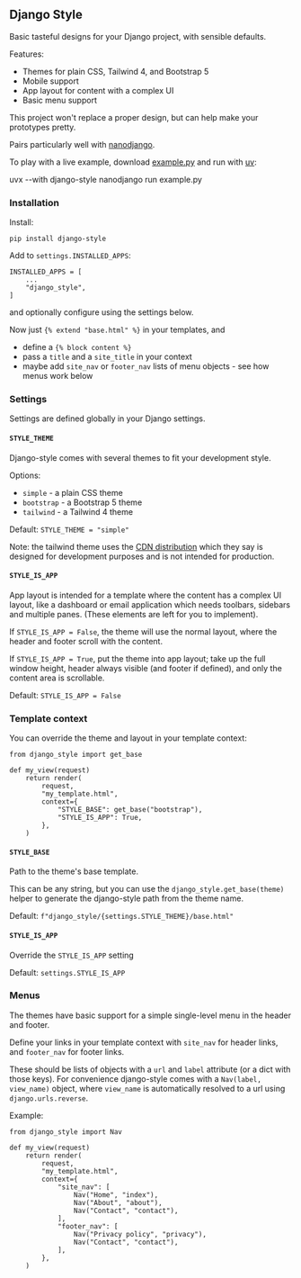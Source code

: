 ## Django Style

Basic tasteful designs for your Django project, with sensible defaults.

Features:

* Themes for plain CSS, Tailwind 4, and Bootstrap 5
* Mobile support
* App layout for content with a complex UI
* Basic menu support

This project won't replace a proper design, but can help make your prototypes pretty.

Pairs particularly well with [nanodjango](https://github.com/radiac/nanodjango/).

To play with a live example, download
[example.py](https://github.com/radiac/django-style/blob/main/example.py)
and run with [uv](https://docs.astral.sh/uv/getting-started/installation/):

  uvx --with django-style nanodjango run example.py


### Installation

Install:

```
pip install django-style
```

Add to `settings.INSTALLED_APPS`:

```
INSTALLED_APPS = [
    ...
    "django_style",
]
```

and optionally configure using the settings below.

Now just `{% extend "base.html" %}` in your templates, and

* define a `{% block content %}`
* pass a `title` and a `site_title` in your context
* maybe add `site_nav` or `footer_nav` lists of menu objects - see how menus work below


### Settings

Settings are defined globally in your Django settings.


#### `STYLE_THEME`

Django-style comes with several themes to fit your development style.

Options:

* `simple` - a plain CSS theme
* `bootstrap` - a Bootstrap 5 theme
* `tailwind` - a Tailwind 4 theme

Default: `STYLE_THEME = "simple"`

Note: the tailwind theme uses the
[CDN distribution](https://tailwindcss.com/docs/installation/play-cdn)
which they say is designed for development purposes and is not intended for production.


#### `STYLE_IS_APP`

App layout is intended for a template where the content has a complex UI layout, like a
dashboard or email application which needs toolbars, sidebars and multiple panes. (These
elements are left for you to implement).

If `STYLE_IS_APP = False`, the theme will use the normal layout, where the header and
footer scroll with the content.

If `STYLE_IS_APP = True`, put the theme into app layout; take up the full window height,
header always visible (and footer if defined), and only the content area is scrollable.

Default: `STYLE_IS_APP = False`


### Template context

You can override the theme and layout in your template context:

```
from django_style import get_base

def my_view(request)
    return render(
        request,
        "my_template.html",
        context={
            "STYLE_BASE": get_base("bootstrap"),
            "STYLE_IS_APP": True,
        },
    )
```

#### `STYLE_BASE`

Path to the theme's base template.

This can be any string, but you can use the ``django_style.get_base(theme)`` helper to
generate the django-style path from the theme name.

Default: `f"django_style/{settings.STYLE_THEME}/base.html"`


#### `STYLE_IS_APP`

Override the `STYLE_IS_APP` setting

Default: `settings.STYLE_IS_APP`


### Menus

The themes have basic support for a simple single-level menu in the header and footer.

Define your links in your template context with `site_nav` for header links, and
`footer_nav` for footer links.

These should be lists of objects with a `url` and `label` attribute (or a dict with
those keys). For convenience django-style comes with a `Nav(label, view_name)` object,
where `view_name` is automatically resolved to a url using `django.urls.reverse`.

Example:

```
from django_style import Nav

def my_view(request)
    return render(
        request,
        "my_template.html",
        context={
            "site_nav": [
                Nav("Home", "index"),
                Nav("About", "about"),
                Nav("Contact", "contact"),
            ],
            "footer_nav": [
                Nav("Privacy policy", "privacy"),
                Nav("Contact", "contact"),
            ],
        },
    )
```
